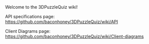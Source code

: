 Welcome to the 3DPuzzleQuiz wiki!

API specifications page: https://github.com/baconhoney/3DPuzzleQuiz/wiki/API

Client Diagrams page: https://github.com/baconhoney/3DPuzzleQuiz/wiki/Client-diagrams